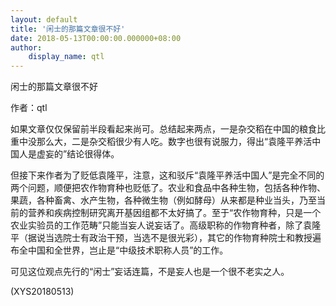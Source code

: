 ```yaml
---
layout: default
title: '闲士的那篇文章很不好'
date: 2018-05-13T00:00:00.000000+08:00
author:
    display_name: qtl
---
```


闲士的那篇文章很不好

作者：qtl

如果文章仅仅保留前半段看起来尚可。总结起来两点，一是杂交稻在中国的粮食比重中没那么大，二是杂交稻很少有人吃。数字也很有说服力，得出“袁隆平养活中国人是虚妄的”结论很得体。

但接下来作者为了贬低袁隆平，注意，这和驳斥“袁隆平养活中国人”是完全不同的两个问题，顺便把农作物育种也贬低了。农业和食品中各种生物，包括各种作物、果蔬，各种畜禽、水产生物，各种微生物（例如酵母）从来都是种业当头，乃至当前的营养和疾病控制研究离开基因组都不太好搞了。至于“农作物育种，只是一个农业实验员的工作范畴”只能当妄人说妄话了。高级职称的作物育种者，除了袁隆平（据说当选院士有政治干预，当选不是很光彩），其它的作物育种院士和教授遍布全中国和全世界，岂止是“中级技术职称人员”的工作。

可见这位观点先行的“闲士”妄话连篇，不是妄人也是一个很不老实之人。

(XYS20180513)

